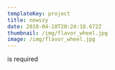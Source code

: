 ```yaml
---
templateKey: project
title: nowszy
date: 2018-04-18T20:24:18.672Z
thumbnail: /img/flavor_wheel.jpg
image: /img/flavor_wheel.jpg
---
```

is required
